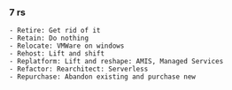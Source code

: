 ### 7 rs

    - Retire: Get rid of it
    - Retain: Do nothing
    - Relocate: VMWare on windows
    - Rehost: Lift and shift
    - Replatform: Lift and reshape: AMIS, Managed Services
    - Refactor: Rearchitect: Serverless
    - Repurchase: Abandon existing and purchase new

